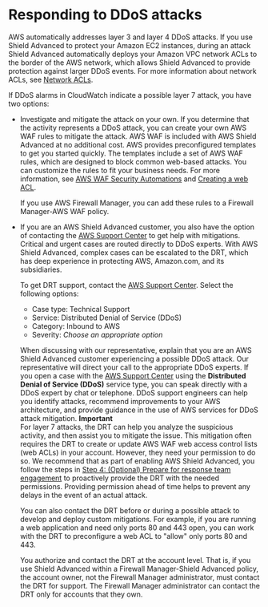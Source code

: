 # Responding to DDoS attacks<a name="ddos-responding"></a>

AWS automatically addresses layer 3 and layer 4 DDoS attacks\. If you use Shield Advanced to protect your Amazon EC2 instances, during an attack Shield Advanced automatically deploys your Amazon VPC network ACLs to the border of the AWS network, which allows Shield Advanced to provide protection against larger DDoS events\. For more information about network ACLs, see [Network ACLs](http://docs.aws.amazon.com/AmazonVPC/latest/UserGuide/VPC_ACLs.html)\.

If DDoS alarms in CloudWatch  indicate a possible layer 7 attack, you have two options:
+ Investigate and mitigate the attack on your own\. If you determine that the activity represents a DDoS attack, you can create your own AWS WAF rules to mitigate the attack\. AWS WAF is included with AWS Shield Advanced at no additional cost\. AWS provides preconfigured templates to get you started quickly\. The templates include a set of AWS WAF rules, which are designed to block common web\-based attacks\. You can customize the rules to fit your business needs\. For more information, see [AWS WAF Security Automations](https://aws.amazon.com/solutions/aws-waf-security-automations/) and [Creating a web ACL](web-acl-creating.md)\. 

  If you use AWS Firewall Manager, you can add these rules to a Firewall Manager\-AWS WAF policy\.
+ If you are an AWS Shield Advanced customer, you also have the option of contacting the [AWS Support Center](https://console.aws.amazon.com/support/home#/) to get help with mitigations\. Critical and urgent cases are routed directly to DDoS experts\. With AWS Shield Advanced, complex cases can be escalated to the DRT, which has deep experience in protecting AWS, Amazon\.com, and its subsidiaries\. 

  To get DRT support, contact the [AWS Support Center](https://console.aws.amazon.com/support/home#/)\. Select the following options:
  + Case type: Technical Support
  + Service: Distributed Denial of Service \(DDoS\)
  + Category: Inbound to AWS
  + Severity: *Choose an appropriate option*

  When discussing with our representative, explain that you are an AWS Shield Advanced customer experiencing a possible DDoS attack\. Our representative will direct your call to the appropriate DDoS experts\. If you open a case with the [AWS Support Center](https://console.aws.amazon.com/support/home#/) using the **Distributed Denial of Service \(DDoS\)** service type, you can speak directly with a DDoS expert by chat or telephone\. DDoS support engineers can help you identify attacks, recommend improvements to your AWS architecture, and provide guidance in the use of AWS services for DDoS attack mitigation\.
**Important**  
For layer 7 attacks, the DRT can help you analyze the suspicious activity, and then assist you to mitigate the issue\. This mitigation often requires the DRT to create or update AWS WAF web access control lists \(web ACLs\) in your account\. However, they need your permission to do so\. We recommend that as part of enabling AWS Shield Advanced, you follow the steps in [Step 4: \(Optional\) Prepare for response team engagement](authorize-DRT.md) to proactively provide the DRT with the needed permissions\. Providing permission ahead of time helps to prevent any delays in the event of an actual attack\.

  You can also contact the DRT before or during a possible attack to develop and deploy custom mitigations\. For example, if you are running a web application and need only ports 80 and 443 open, you can work with the DRT to preconfigure a web ACL to "allow" only ports 80 and 443\.

  You authorize and contact the DRT at the account level\. That is, if you use Shield Advanced within a Firewall Manager\-Shield Advanced policy, the account owner, not the Firewall Manager administrator, must contact the DRT for support\. The Firewall Manager administrator can contact the DRT only for accounts that they own\.